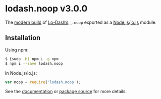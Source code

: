 # lodash.noop v3.0.0

The [modern build](https://github.com/lodash/lodash/wiki/Build-Differences) of [Lo-Dash’s](https://lodash.com/) `_.noop` exported as a [Node.js](http://nodejs.org/)/[io.js](https://iojs.org/) module.

## Installation

Using npm:

```bash
$ {sudo -H} npm i -g npm
$ npm i --save lodash.noop
```

In Node.js/io.js:

```js
var noop = require('lodash.noop');
```

See the [documentation](https://lodash.com/docs#noop) or [package source](https://github.com/lodash/lodash/blob/3.0.0-npm-packages/lodash.noop/index.js) for more details.
